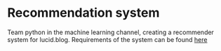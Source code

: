 # Recommendation system
Team python in the machine learning channel, creating a recommender system for lucid.blog.
Requirements of the system can be found [here](https://lucid.blog/hngi6/post/task-3-ml-recommender-system-ee2)
